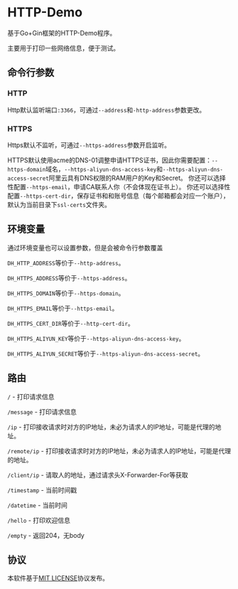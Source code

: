 # HTTP-Demo
基于Go+Gin框架的HTTP-Demo程序。

主要用于打印一些网络信息，便于测试。

## 命令行参数
### HTTP
Http默认监听端口`:3366`，可通过`--address`和`-http-address`参数更改。

### HTTPS
Https默认不监听，可通过`--https-address`参数开启监听。

HTTPS默认使用acme的DNS-01调整申请HTTPS证书，因此你需要配置：`--https-domain`域名，`--https-aliyun-dns-access-key`和`--https-aliyun-dns-access-secret`阿里云具有DNS权限的RAM用户的Key和Secret。
你还可以选择性配置`--https-email`，申请CA联系人你（不会体现在证书上）。
你还可以选择性配置`--https-cert-dir`，保存证书和和账号信息（每个邮箱都会对应一个账户），默认为当前目录下`ssl-certs`文件夹。

## 环境变量
通过环境变量也可以设置参数，但是会被命令行参数覆盖

`DH_HTTP_ADDRESS`等价于`--http-address`。

`DH_HTTPS_ADDRESS`等价于`--https-address`。

`DH_HTTPS_DOMAIN`等价于`--https-domain`。

`DH_HTTPS_EMAIL`等价于`--https-email`。

`DH_HTTPS_CERT_DIR`等价于`--http-cert-dir`。

`DH_HTTPS_ALIYUN_KEY`等价于`--https-aliyun-dns-access-key`。

`DH_HTTPS_ALIYUN_SECRET`等价于`--https-aliyun-dns-access-secret`。

## 路由
`/` - 打印请求信息

`/message` - 打印请求信息

`/ip` - 打印接收请求时对方的IP地址，未必为请求人的IP地址，可能是代理的地址。

`/remote/ip` - 打印接收请求时对方的IP地址，未必为请求人的IP地址，可能是代理的地址。

`/client/ip` - 请取人的地址，通过请求头X-Forwarder-For等获取

`/timestamp` - 当前时间戳

`/datetime` - 当前时间

`/hello` - 打印欢迎信息

`/empty` - 返回204，无body

## 协议
本软件基于[MIT LICENSE](./LICENSE)协议发布。
